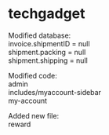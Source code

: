 # techgadget

Modified database:
<br />invoice.shipmentID = null
<br />shipment.packing = null
<br />shipment.shipping = null

Modified code:
<br />admin
<br />includes/myaccount-sidebar
<br />my-account

Added new file:
<br />reward

